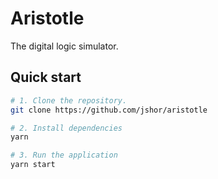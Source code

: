 # Aristotle

The digital logic simulator.

## Quick start

```bash
# 1. Clone the repository.
git clone https://github.com/jshor/aristotle

# 2. Install dependencies
yarn

# 3. Run the application
yarn start
```

